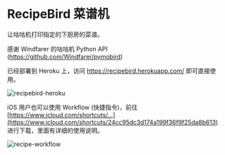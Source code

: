 # RecipeBird 菜谱机

让咕咕机打印指定的下厨房的菜谱。

感谢 Windfarer 的咕咕机 Python API (https://github.com/Windfarer/pymobird)

已经部署到 Heroku 上，访问 <https://recipebird.herokuapp.com/> 即可直接使用。

![recipebird-heroku](https://i.loli.net/2020/10/07/g9YMx5XRP4vkpoH.jpg)

iOS 用户也可以使用 Workflow (快捷指令)，前往 [https://www.icloud.com/shortcuts/...](https://www.icloud.com/shortcuts/24cc95dc3d174a199f36f9f25da8b613) 进行下载，里面有详细的使用说明。

![recipe-workflow](https://i.loli.net/2020/10/07/OMxYAF9d17vflJb.jpg)

